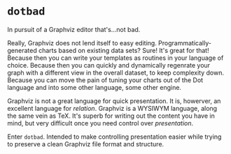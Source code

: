 # `dotbad`

In pursuit of a Graphviz editor that's...not bad.

Really, Graphviz does not lend itself to easy editing.
Programmatically-generated charts based on existing data sets? Sure! It's great
for that! Because then you can write your templates as routines in your
language of choice. Because then you can quickly and dynamically regenrate your
graph with a different view in the overall dataset, to keep complexity down.
Because you can move the pain of tuning your charts out of the Dot language and
into some other language, some other engine.

Graphviz is not a great language for quick presentation. It is, howerver, an
excellent language for _relation_. Graphviz is a WYSIWYM language, along the
same vein as TeX. It's superb for writing out the content you have in mind, but
very difficult once you need control over _presentation_.

Enter `dotbad`. Intended to make controlling presentation easier while trying
to preserve a clean Graphviz file format and structure.
